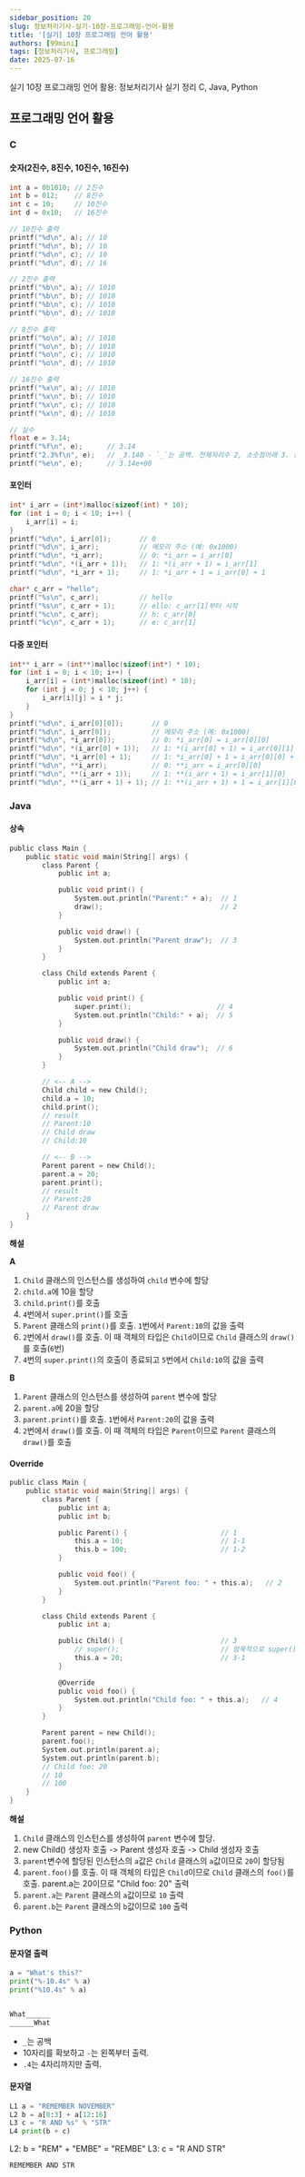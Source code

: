 ```yaml
---
sidebar_position: 20
slug: 정보처리기사-실기-10장-프로그래밍-언어-활용
title: '[실기] 10장 프로그래밍 언어 활용'
authors: [99mini]
tags: [정보처리기사, 프로그래밍]
date: 2025-07-16
---
```


실기 10장 프로그래밍 언어 활용: 정보처리기사 실기 정리 C, Java, Python

<!-- truncate -->

## 프로그래밍 언어 활용

### C

#### 숫자(2진수, 8진수, 10진수, 16진수)

```c
int a = 0b1010; // 2진수
int b = 012;    // 8진수
int c = 10;     // 10진수
int d = 0x10;   // 16진수

// 10진수 출력
printf("%d\n", a); // 10
printf("%d\n", b); // 10
printf("%d\n", c); // 10
printf("%d\n", d); // 16

// 2진수 출력
printf("%b\n", a); // 1010
printf("%b\n", b); // 1010
printf("%b\n", c); // 1010
printf("%b\n", d); // 1010

// 8진수 출력
printf("%o\n", a); // 1010
printf("%o\n", b); // 1010
printf("%o\n", c); // 1010
printf("%o\n", d); // 1010

// 16진수 출력
printf("%x\n", a); // 1010
printf("%x\n", b); // 1010
printf("%x\n", c); // 1010
printf("%x\n", d); // 1010

// 실수
float e = 3.14;
printf("%f\n", e);      // 3.14
printf("2.3%f\n", e);   // _3.140 - `_`는 공백. 전체자리수 2, 소숫점아래 3. 전체자리수 앞 공백
printf("%e\n", e);      // 3.14e+00
```

#### 포인터

```c
int* i_arr = (int*)malloc(sizeof(int) * 10);
for (int i = 0; i < 10; i++) {
    i_arr[i] = i;
}
printf("%d\n", i_arr[0]);       // 0
printf("%d\n", i_arr);          // 메모리 주소 (예: 0x1000)
printf("%d\n", *i_arr);         // 0: *i_arr = i_arr[0]
printf("%d\n", *(i_arr + 1));   // 1: *(i_arr + 1) = i_arr[1]
printf("%d\n", *i_arr + 1);     // 1: *i_arr + 1 = i_arr[0] + 1

char* c_arr = "hello";
printf("%s\n", c_arr);          // hello
printf("%s\n", c_arr + 1);      // ello: c_arr[1]부터 시작
printf("%c\n", c_arr);          // h: c_arr[0]
printf("%c\n", c_arr + 1);      // e: c_arr[1]
```

#### 다중 포인터

```c
int** i_arr = (int**)malloc(sizeof(int*) * 10);
for (int i = 0; i < 10; i++) {
    i_arr[i] = (int*)malloc(sizeof(int) * 10);
    for (int j = 0; j < 10; j++) {
        i_arr[i][j] = i * j;
    }
}
printf("%d\n", i_arr[0][0]);       // 0
printf("%d\n", i_arr[0]);          // 메모리 주소 (예: 0x1000)
printf("%d\n", *i_arr[0]);         // 0: *i_arr[0] = i_arr[0][0]
printf("%d\n", *(i_arr[0] + 1));   // 1: *(i_arr[0] + 1) = i_arr[0][1]
printf("%d\n", *i_arr[0] + 1);     // 1: *i_arr[0] + 1 = i_arr[0][0] + 1
printf("%d\n", **i_arr);           // 0: **i_arr = i_arr[0][0]
printf("%d\n", **(i_arr + 1));     // 1: **(i_arr + 1) = i_arr[1][0]
printf("%d\n", **(i_arr + 1) + 1); // 1: **(i_arr + 1) + 1 = i_arr[1][0] + 1
```

### Java

#### 상속

```c
public class Main {
    public static void main(String[] args) {
        class Parent {
            public int a;

            public void print() {
                System.out.println("Parent:" + a);  // 1
                draw();                             // 2
            }

            public void draw() {
                System.out.println("Parent draw");  // 3
            }
        }

        class Child extends Parent {
            public int a;

            public void print() {
                super.print();                     // 4
                System.out.println("Child:" + a);  // 5
            }

            public void draw() {
                System.out.println("Child draw");  // 6
            }
        }

        // <-- A -->
        Child child = new Child();
        child.a = 10;
        child.print();
        // result
        // Parent:10
        // Child draw
        // Child:10

        // <-- B -->
        Parent parent = new Child();
        parent.a = 20;
        parent.print();
        // result
        // Parent:20
        // Parent draw
    }
}
```

**해설**

**A**

1. `Child` 클래스의 인스턴스를 생성하여 `child` 변수에 할당
2. `child.a`에 10을 할당
3. `child.print()`를 호출
4. `4`번에서 `super.print()`를 호출
5. `Parent` 클래스의 `print()`를 호출. `1`번에서 `Parent:10`의 값을 출력
6. `2`번에서 `draw()`를 호출. 이 때 객체의 타입은 `Child`이므로 `Child` 클래스의 `draw()`를 호출(`6`번)
7. `4`번의 `super.print()`의 호출이 종료되고 `5`번에서 `Child:10`의 값을 출력

**B**

1. `Parent` 클래스의 인스턴스를 생성하여 `parent` 변수에 할당
2. `parent.a`에 20을 할당
3. `parent.print()`를 호출. `1`번에서 `Parent:20`의 값을 출력
4. `2`번에서 `draw()`를 호출. 이 때 객체의 타입은 `Parent`이므로 `Parent` 클래스의 `draw()`를 호출

#### Override

```c
public class Main {
    public static void main(String[] args) {
        class Parent {
            public int a;
            public int b;

            public Parent() {                       // 1
                this.a = 10;                        // 1-1
                this.b = 100;                       // 1-2
            }

            public void foo() {
                System.out.println("Parent foo: " + this.a);   // 2
            }
        }

        class Child extends Parent {
            public int a;

            public Child() {                        // 3
                // super();                         // 암묵적으로 super()가 호출됨
                this.a = 20;                        // 3-1
            }

            @Override
            public void foo() {
                System.out.println("Child foo: " + this.a);   // 4
            }
        }

        Parent parent = new Child();
        parent.foo();
        System.out.println(parent.a);
        System.out.println(parent.b);
        // Child foo: 20
        // 10
        // 100
    }
}
```

**해설**

1. `Child` 클래스의 인스턴스를 생성하여 `parent` 변수에 할당.
2. new Child() 생성자 호출 -> Parent 생성자 호출 -> Child 생성자 호출
3. `parent`변수에 할당된 인스턴스의 `a`값은 `Child` 클래스의 `a`값이므로 `20`이 할당됨
4. `parent.foo()`를 호출. 이 때 객체의 타입은 `Child`이므로 `Child` 클래스의 `foo()`를 호출. parent.a는 20이므로 "Child foo: 20" 출력
5. `parent.a`는 `Parent` 클래스의 `a`값이므로 `10` 출력
6. `parent.b`는 `Parent` 클래스의 `b`값이므로 `100` 출력

### Python

#### 문자열 출력

```py
a = "What's this?"
print("%-10.4s" % a)
print("%10.4s" % a)
```

```py title="output"

What______
______What
```

- `_`는 공백
- 10자리를 확보하고 `-`는 왼쪽부터 출력.
- `.4`는 4자리까지만 출력.

#### 문자열

```py
L1 a = "REMEMBER NOVEMBER"
L2 b = a[0:3] + a[12:16]
L3 c = "R AND %s" % "STR"
L4 print(b + c)
```

L2: b = "REM" + "EMBE" = "REMBE"
L3: c = "R AND STR"

```py title="output"
REMEMBER AND STR
```
